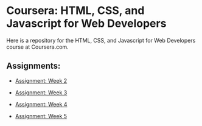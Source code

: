 # Coursera: HTML, CSS, and Javascript for Web Developers


Here is a repository for the HTML, CSS, and Javascript for Web Developers course at Coursera.com.


## Assignments:

- [Assignment: Week 2](https://omidghasemi21.github.io/CourseraHTML/site/assignments/module2-solution/index.html)



- [Assignment: Week 3](https://omidghasemi21.github.io/CourseraHTML/site/assignments/module3-solution/index.html)



- [Assignment: Week 4](https://omidghasemi21.github.io/CourseraHTML/site/assignments/module4-solution/index.html)



- [Assignment: Week 5](https://omidghasemi21.github.io/CourseraHTML/site/assignments/module5-solution/index.html)